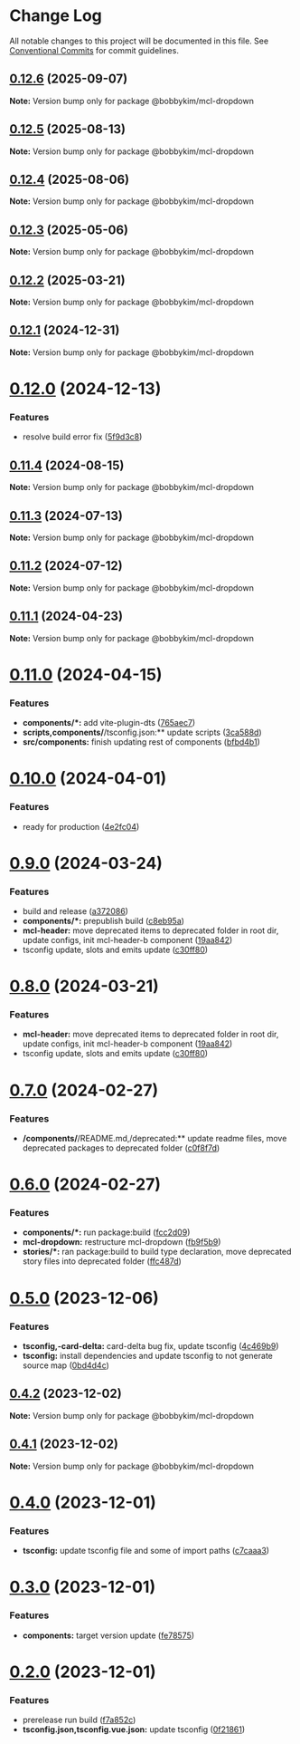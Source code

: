 # Change Log

All notable changes to this project will be documented in this file.
See [Conventional Commits](https://conventionalcommits.org) for commit guidelines.

## [0.12.6](https://github.com/bobbykim89/manguito-component-library/compare/@bobbykim/mcl-dropdown@0.12.5...@bobbykim/mcl-dropdown@0.12.6) (2025-09-07)

**Note:** Version bump only for package @bobbykim/mcl-dropdown

## [0.12.5](https://github.com/bobbykim89/manguito-component-library/compare/@bobbykim/mcl-dropdown@0.12.4...@bobbykim/mcl-dropdown@0.12.5) (2025-08-13)

**Note:** Version bump only for package @bobbykim/mcl-dropdown

## [0.12.4](https://github.com/bobbykim89/manguito-component-library/compare/@bobbykim/mcl-dropdown@0.12.3...@bobbykim/mcl-dropdown@0.12.4) (2025-08-06)

**Note:** Version bump only for package @bobbykim/mcl-dropdown

## [0.12.3](https://github.com/bobbykim89/manguito-component-library/compare/@bobbykim/mcl-dropdown@0.12.2...@bobbykim/mcl-dropdown@0.12.3) (2025-05-06)

**Note:** Version bump only for package @bobbykim/mcl-dropdown

## [0.12.2](https://github.com/bobbykim89/manguito-component-library/compare/@bobbykim/mcl-dropdown@0.12.1...@bobbykim/mcl-dropdown@0.12.2) (2025-03-21)

**Note:** Version bump only for package @bobbykim/mcl-dropdown

## [0.12.1](https://github.com/bobbykim89/manguito-component-library/compare/@bobbykim/mcl-dropdown@0.12.0...@bobbykim/mcl-dropdown@0.12.1) (2024-12-31)

**Note:** Version bump only for package @bobbykim/mcl-dropdown

# [0.12.0](https://github.com/bobbykim89/manguito-component-library/compare/@bobbykim/mcl-dropdown@0.11.4...@bobbykim/mcl-dropdown@0.12.0) (2024-12-13)

### Features

- resolve build error fix ([5f9d3c8](https://github.com/bobbykim89/manguito-component-library/commit/5f9d3c83bb82404ff09795e847e62e2a6c49df27))

## [0.11.4](https://github.com/bobbykim89/manguito-component-library/compare/@bobbykim/mcl-dropdown@0.11.3...@bobbykim/mcl-dropdown@0.11.4) (2024-08-15)

**Note:** Version bump only for package @bobbykim/mcl-dropdown

## [0.11.3](https://github.com/bobbykim89/manguito-component-library/compare/@bobbykim/mcl-dropdown@0.11.2...@bobbykim/mcl-dropdown@0.11.3) (2024-07-13)

**Note:** Version bump only for package @bobbykim/mcl-dropdown

## [0.11.2](https://github.com/bobbykim89/manguito-component-library/compare/@bobbykim/mcl-dropdown@0.11.1...@bobbykim/mcl-dropdown@0.11.2) (2024-07-12)

**Note:** Version bump only for package @bobbykim/mcl-dropdown

## [0.11.1](https://github.com/bobbykim89/manguito-component-library/compare/@bobbykim/mcl-dropdown@0.11.0...@bobbykim/mcl-dropdown@0.11.1) (2024-04-23)

**Note:** Version bump only for package @bobbykim/mcl-dropdown

# [0.11.0](https://github.com/bobbykim89/manguito-component-library/compare/@bobbykim/mcl-dropdown@0.10.0...@bobbykim/mcl-dropdown@0.11.0) (2024-04-15)

### Features

- **components/\*:** add vite-plugin-dts ([765aec7](https://github.com/bobbykim89/manguito-component-library/commit/765aec738227b68b8483f8b3e02d1bd191b90f20))
- **scripts,components/**/tsconfig.json:\*\* update scripts ([3ca588d](https://github.com/bobbykim89/manguito-component-library/commit/3ca588d692a2b9b685a1804696b1722d5f9fd874))
- **src/components:** finish updating rest of components ([bfbd4b1](https://github.com/bobbykim89/manguito-component-library/commit/bfbd4b15dcae4a244de1ac15836fa74870d20818))

# [0.10.0](https://github.com/bobbykim89/manguito-component-library/compare/@bobbykim/mcl-dropdown@0.9.0...@bobbykim/mcl-dropdown@0.10.0) (2024-04-01)

### Features

- ready for production ([4e2fc04](https://github.com/bobbykim89/manguito-component-library/commit/4e2fc048edd67791b4e917e0a764f301d4c610cb))

# [0.9.0](https://github.com/bobbykim89/manguito-component-library/compare/@bobbykim/mcl-dropdown@0.7.0...@bobbykim/mcl-dropdown@0.9.0) (2024-03-24)

### Features

- build and release ([a372086](https://github.com/bobbykim89/manguito-component-library/commit/a3720861fb40dd6ec1d0e3dda1f06e2479967432))
- **components/\*:** prepublish build ([c8eb95a](https://github.com/bobbykim89/manguito-component-library/commit/c8eb95a0ede6727bf183d2e9ad634ae64af1411d))
- **mcl-header:** move deprecated items to deprecated folder in root dir, update configs, init mcl-header-b component ([19aa842](https://github.com/bobbykim89/manguito-component-library/commit/19aa842faa7f1594f7be030b97d5093014efe7cb))
- tsconfig update, slots and emits update ([c30ff80](https://github.com/bobbykim89/manguito-component-library/commit/c30ff804c961d205ac097e20cd51285a15ca8966))

# [0.8.0](https://github.com/bobbykim89/manguito-component-library/compare/@bobbykim/mcl-dropdown@0.7.0...@bobbykim/mcl-dropdown@0.8.0) (2024-03-21)

### Features

- **mcl-header:** move deprecated items to deprecated folder in root dir, update configs, init mcl-header-b component ([19aa842](https://github.com/bobbykim89/manguito-component-library/commit/19aa842faa7f1594f7be030b97d5093014efe7cb))
- tsconfig update, slots and emits update ([c30ff80](https://github.com/bobbykim89/manguito-component-library/commit/c30ff804c961d205ac097e20cd51285a15ca8966))

# [0.7.0](https://github.com/bobbykim89/manguito-component-library/compare/@bobbykim/mcl-dropdown@0.6.0...@bobbykim/mcl-dropdown@0.7.0) (2024-02-27)

### Features

- **/components/**/README.md,/deprecated:\*\* update readme files, move deprecated packages to deprecated folder ([c0f8f7d](https://github.com/bobbykim89/manguito-component-library/commit/c0f8f7df158b8fcd99b4e3d191e02e3c8a9c144d))

# [0.6.0](https://github.com/bobbykim89/manguito-component-library/compare/@bobbykim/mcl-dropdown@0.5.0...@bobbykim/mcl-dropdown@0.6.0) (2024-02-27)

### Features

- **components/\*:** run package:build ([fcc2d09](https://github.com/bobbykim89/manguito-component-library/commit/fcc2d0953d77ecaa317be27eb212c927dec33b17))
- **mcl-dropdown:** restructure mcl-dropdown ([fb9f5b9](https://github.com/bobbykim89/manguito-component-library/commit/fb9f5b9e8598f3e8903524a67ab52ab02f430edb))
- **stories/\*:** ran package:build to build type declaration, move deprecated story files into deprecated folder ([ffc487d](https://github.com/bobbykim89/manguito-component-library/commit/ffc487dbcc093be7a3ccfeae98c5e10e8372a0e3))

# [0.5.0](https://github.com/bobbykim89/manguito-component-library/compare/@bobbykim/mcl-dropdown@0.4.2...@bobbykim/mcl-dropdown@0.5.0) (2023-12-06)

### Features

- **tsconfig,-card-delta:** card-delta bug fix, update tsconfig ([4c469b9](https://github.com/bobbykim89/manguito-component-library/commit/4c469b933632e3e729f6b75f7e808c89c090d463))
- **tsconfig:** install dependencies and update tsconfig to not generate source map ([0bd4d4c](https://github.com/bobbykim89/manguito-component-library/commit/0bd4d4c78503ef156dbb3d49aa3e67e7e0e68289))

## [0.4.2](https://github.com/bobbykim89/manguito-component-library/compare/@bobbykim/mcl-dropdown@0.4.1...@bobbykim/mcl-dropdown@0.4.2) (2023-12-02)

**Note:** Version bump only for package @bobbykim/mcl-dropdown

## [0.4.1](https://github.com/bobbykim89/manguito-component-library/compare/@bobbykim/mcl-dropdown@0.4.0...@bobbykim/mcl-dropdown@0.4.1) (2023-12-02)

**Note:** Version bump only for package @bobbykim/mcl-dropdown

# [0.4.0](https://github.com/bobbykim89/manguito-component-library/compare/@bobbykim/mcl-dropdown@0.3.0...@bobbykim/mcl-dropdown@0.4.0) (2023-12-01)

### Features

- **tsconfig:** update tsconfig file and some of import paths ([c7caaa3](https://github.com/bobbykim89/manguito-component-library/commit/c7caaa3101a5d57d0e799568f1c4f5cbebececc3))

# [0.3.0](https://github.com/bobbykim89/manguito-component-library/compare/@bobbykim/mcl-dropdown@0.2.0...@bobbykim/mcl-dropdown@0.3.0) (2023-12-01)

### Features

- **components:** target version update ([fe78575](https://github.com/bobbykim89/manguito-component-library/commit/fe78575f5e82bb854333672c3853956e9e930044))

# [0.2.0](https://github.com/bobbykim89/manguito-component-library/compare/@bobbykim/mcl-dropdown@0.1.4...@bobbykim/mcl-dropdown@0.2.0) (2023-12-01)

### Features

- prerelease run build ([f7a852c](https://github.com/bobbykim89/manguito-component-library/commit/f7a852c9bf12b77481bf5d2f1602e50367d834f8))
- **tsconfig.json,tsconfig.vue.json:** update tsconfig ([0f21861](https://github.com/bobbykim89/manguito-component-library/commit/0f2186167342314f5d218e789a68c03cf6faa8ff))
